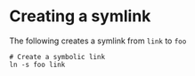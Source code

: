 # Creating a symlink

The following creates a symlink from `link` to `foo` 

```shell
# Create a symbolic link
ln -s foo link
```

